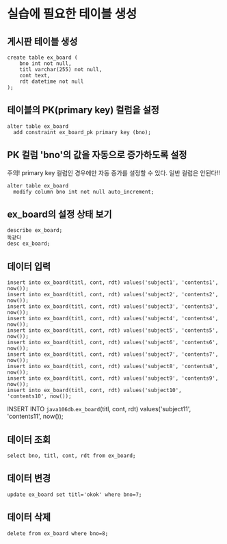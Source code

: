 # 실습에 필요한 테이블 생성

## 게시판 테이블 생성
```
create table ex_board (
    bno int not null,
    titl varchar(255) not null,
    cont text,
    rdt datetime not null 
);
```

## 테이블의 PK(primary key) 컬럼을 설정
```
alter table ex_board 
  add constraint ex_board_pk primary key (bno);
```  

## PK 컬럼 'bno'의 값을 자동으로 증가하도록 설정
주의! primary key 컬럼인 경우에만 자동 증가를 설정할 수 있다. 일반 컬럼은 안된다!!
```
alter table ex_board
  modify column bno int not null auto_increment;
```

## ex_board의 설정 상태 보기
```
describe ex_board;
똑같다
desc ex_board;
```

## 데이터 입력
```
insert into ex_board(titl, cont, rdt) values('subject1', 'contents1', now());
insert into ex_board(titl, cont, rdt) values('subject2', 'contents2', now());
insert into ex_board(titl, cont, rdt) values('subject3', 'contents3', now());
insert into ex_board(titl, cont, rdt) values('subject4', 'contents4', now());
insert into ex_board(titl, cont, rdt) values('subject5', 'contents5', now());
insert into ex_board(titl, cont, rdt) values('subject6', 'contents6', now());
insert into ex_board(titl, cont, rdt) values('subject7', 'contents7', now());
insert into ex_board(titl, cont, rdt) values('subject8', 'contents8', now());
insert into ex_board(titl, cont, rdt) values('subject9', 'contents9', now());
insert into ex_board(titl, cont, rdt) values('subject10', 'contents10', now());
```
INSERT INTO `java106db`.`ex_board`(titl, cont, rdt) values('subject11', 'contents11', now());

## 데이터 조회 
```
select bno, titl, cont, rdt from ex_board;
```

## 데이터 변경
```
update ex_board set titl='okok' where bno=7;
```

## 데이터 삭제
```
delete from ex_board where bno=8;
```